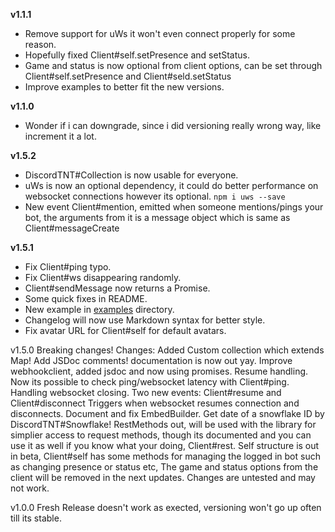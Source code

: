 **v1.1.1**
- Remove support for uWs it won't even connect properly for some reason.
- Hopefully fixed Client#self.setPresence and setStatus.
- Game and status is now optional from client options, can be set through Client#self.setPresence and Client#seld.setStatus
- Improve examples to better fit the new versions.

**v1.1.0**
- Wonder if i can downgrade, since i did versioning really wrong way, like increment it a lot.

**v1.5.2**
- DiscordTNT#Collection is now usable for everyone.
- uWs is now an optional dependency, it could do better performance on websocket connections however its optional. `npm i uws --save`
- New event Client#mention, emitted when someone mentions/pings your bot, the arguments from it is a message object which is same as Client#messageCreate


**v1.5.1**
- Fix Client#ping typo.
- Fix Client#ws disappearing randomly.
- Client#sendMessage now returns a Promise.
- Some quick fixes in README.
- New example in [examples](https://github.com/freetnt5852/discord-tnt/blob/master/examples) directory.
- Changelog will now use Markdown syntax for better style.
- Fix avatar URL for Client#self for default avatars.

v1.5.0
Breaking changes!
Changes:
Added Custom collection which extends Map!
Add JSDoc comments! documentation is now out yay.
Improve webhookclient, added jsdoc and now using promises.
Resume handling.
Now its possible to check ping/websocket latency with Client#ping.
Handling websocket closing.
Two new events: Client#resume and Client#disconnect
Triggers when websocket resumes connection and disconnects.
Document and fix EmbedBuilder.
Get date of a snowflake ID by DiscordTNT#Snowflake!
RestMethods out, will be used with the library for simplier access to request methods, though its documented and you can use it as well if you know what your doing, Client#rest.
Self structure is out in beta, Client#self has some methods for managing the logged in bot such as changing presence or status etc, The game and status options from the client will be removed in the next updates.
Changes are untested and may not work.

v1.0.0
Fresh Release doesn't work as exected, versioning won't go up often till its stable.